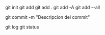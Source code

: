 git init
git add <nombre del archivo>
git add .
git add -A
git add --all

git commit -m "Descripcion del commit"

git log
git status
